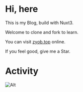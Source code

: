 # Hi, here

This is my Blog, build with Nuxt3.

Welcome to clone and fork to learn.

You can visit [zyob.top](http://zyob.top) online.

If you feel good, give me a Star.



# Activity

![Alt](https://repobeats.axiom.co/api/embed/1fde94f02f68cfa2c2269e730da4035ea162178a.svg "Repobeats analytics image")
